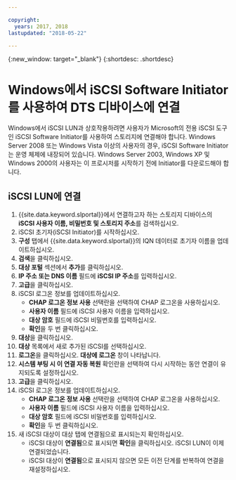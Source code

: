 ```yaml
---

copyright:
  years: 2017, 2018
lastupdated: "2018-05-22"

---
```

{:new_window: target="_blank"}
{:shortdesc: .shortdesc}

# Windows에서 iSCSI Software Initiator를 사용하여 DTS 디바이스에 연결

Windows에서 iSCSI LUN과 상호작용하려면 사용자가 Microsoft의 전용 iSCSI 도구인 iSCSI Software Initiator를 사용하여 스토리지에 연결해야 합니다. Windows Server 2008 또는 Windows Vista 이상의 사용자의 경우, iSCSI Software Initiator는 운영 체제에 내장되어 있습니다. Windows Server 2003, Windows XP 및 Windows 2000의 사용자는 이 프로시저를 시작하기 전에 Initiator를 다운로드해야 합니다. 

## iSCSI LUN에 연결

1. {{site.data.keyword.slportal}}에서 연결하고자 하는 스토리지 디바이스의 **iSCSI 사용자 이름, 비밀번호 및 스토리지 주소**를 검색하십시오. 
2. iSCSI 초기자(iSCSI Initiator)를 시작하십시오. 
3. **구성** 탭에서 {{site.data.keyword.slportal}}의 IQN 데이터로 초기자 이름을 업데이트하십시오. 
4. **검색**을 클릭하십시오. 
5. **대상 포털** 섹션에서 **추가**를 클릭하십시오. 
6. **IP 주소 또는 DNS 이름** 필드에 **iSCSI IP 주소**를 입력하십시오. 
7. **고급**을 클릭하십시오. 
8. iSCSI 로그온 정보를 업데이트하십시오.
   - **CHAP 로그온 정보 사용** 선택란을 선택하여 CHAP 로그온을 사용하십시오.
   - **사용자 이름** 필드에 iSCSI 사용자 이름을 입력하십시오. 
   - **대상 암호** 필드에 iSCSI 비밀번호를 입력하십시오. 
   - **확인**을 두 번 클릭하십시오. 
9. **대상**을 클릭하십시오. 
10. **대상** 목록에서 새로 추가된 iSCSI를 선택하십시오.
11. **로그온**을 클릭하십시오. **대상에 로그온** 창이 나타납니다. 
12. **시스템 부팅 시 이 연결 자동 복원** 확인란을 선택하여 다시 시작하는 동안 연결이 유지되도록 설정하십시오. 
13. **고급**을 클릭하십시오. 
14. iSCSI 로그온 정보를 업데이트하십시오.
    - **CHAP 로그온 정보 사용** 선택란을 선택하여 CHAP 로그온을 사용하십시오.
    - **사용자 이름** 필드에 iSCSI 사용자 이름을 입력하십시오. 
    - **대상 암호** 필드에 iSCSI 비밀번호를 입력하십시오. 
    - **확인**을 두 번 클릭하십시오. 
15. 새 iSCSI 대상이 대상 탭에 연결됨으로 표시되는지 확인하십시오.
    - iSCSI 대상이 **연결됨**으로 표시되면 **확인**을 클릭하십시오. iSCSI LUN이 이제 연결되었습니다. 
    - iSCSI 대상이 **연결됨**으로 표시되지 않으면 모든 이전 단계를 반복하여 연결을 재설정하십시오. 
